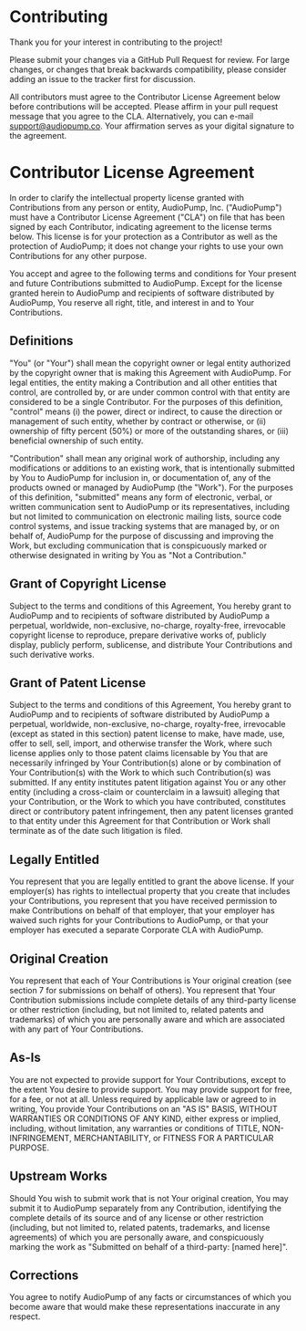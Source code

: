 Contributing
============

Thank you for your interest in contributing to the project!

Please submit your changes via a GitHub Pull Request for review.  For large changes, or changes that break backwards compatibility, please consider adding an issue to the tracker first for discussion.

All contributors must agree to the Contributor License Agreement below before contributions will be accepted.  Please affirm in your pull request message that you agree to the CLA.  Alternatively, you can e-mail support@audiopump.co.  Your affirmation serves as your digital signature to the agreement.

# Contributor License Agreement

In order to clarify the intellectual property license granted with Contributions from any person or entity, AudioPump, Inc. ("AudioPump") must have a Contributor License Agreement ("CLA") on file that has been signed by each Contributor, indicating agreement to the license terms below. This license is for your protection as a Contributor as well as the protection of AudioPump; it does not change your rights to use your own Contributions for any other purpose.

You accept and agree to the following terms and conditions for Your present and future Contributions submitted to AudioPump. Except for the license granted herein to AudioPump and recipients of software distributed by AudioPump, You reserve all right, title, and interest in and to Your Contributions.

## Definitions

"You" (or "Your") shall mean the copyright owner or legal entity authorized by the copyright owner that is making this Agreement with AudioPump. For legal entities, the entity making a Contribution and all other entities that control, are controlled by, or are under common control with that entity are considered to be a single Contributor. For the purposes of this definition, "control" means (i) the power, direct or indirect, to cause the direction or management of such entity, whether by contract or otherwise, or (ii) ownership of fifty percent (50%) or more of the outstanding shares, or (iii) beneficial ownership of such entity.

"Contribution" shall mean any original work of authorship, including any modifications or additions to an existing work, that is intentionally submitted by You to AudioPump for inclusion in, or documentation of, any of the products owned or managed by AudioPump (the "Work"). For the purposes of this definition, "submitted" means any form of electronic, verbal, or written communication sent to AudioPump or its representatives, including but not limited to communication on electronic mailing lists, source code control systems, and issue tracking systems that are managed by, or on behalf of, AudioPump for the purpose of discussing and improving the Work, but excluding communication that is conspicuously marked or otherwise designated in writing by You as "Not a Contribution."

## Grant of Copyright License

Subject to the terms and conditions of this Agreement, You hereby grant to AudioPump and to recipients of software distributed by AudioPump a perpetual, worldwide, non-exclusive, no-charge, royalty-free, irrevocable copyright license to reproduce, prepare derivative works of, publicly display, publicly perform, sublicense, and distribute Your Contributions and such derivative works.

## Grant of Patent License

Subject to the terms and conditions of this Agreement, You hereby grant to AudioPump and to recipients of software distributed by AudioPump a perpetual, worldwide, non-exclusive, no-charge, royalty-free, irrevocable (except as stated in this section) patent license to make, have made, use, offer to sell, sell, import, and otherwise transfer the Work, where such license applies only to those patent claims licensable by You that are necessarily infringed by Your Contribution(s) alone or by combination of Your Contribution(s) with the Work to which such Contribution(s) was submitted. If any entity institutes patent litigation against You or any other entity (including a cross-claim or counterclaim in a lawsuit) alleging that your Contribution, or the Work to which you have contributed, constitutes direct or contributory patent infringement, then any patent licenses granted to that entity under this Agreement for that Contribution or Work shall terminate as of the date such litigation is filed.

## Legally Entitled

You represent that you are legally entitled to grant the above license. If your employer(s) has rights to intellectual property that you create that includes your Contributions, you represent that you have received permission to make Contributions on behalf of that employer, that your employer has waived such rights for your Contributions to AudioPump, or that your employer has executed a separate Corporate CLA with AudioPump.

## Original Creation

You represent that each of Your Contributions is Your original creation (see section 7 for submissions on behalf of others). You represent that Your Contribution submissions include complete details of any third-party license or other restriction (including, but not limited to, related patents and trademarks) of which you are personally aware and which are associated with any part of Your Contributions.

## As-Is

You are not expected to provide support for Your Contributions, except to the extent You desire to provide support. You may provide support for free, for a fee, or not at all. Unless required by applicable law or agreed to in writing, You provide Your Contributions on an "AS IS" BASIS, WITHOUT WARRANTIES OR CONDITIONS OF ANY KIND, either express or implied, including, without limitation, any warranties or conditions of TITLE, NON- INFRINGEMENT, MERCHANTABILITY, or FITNESS FOR A PARTICULAR PURPOSE.

## Upstream Works

Should You wish to submit work that is not Your original creation, You may submit it to AudioPump separately from any Contribution, identifying the complete details of its source and of any license or other restriction (including, but not limited to, related patents, trademarks, and license agreements) of which you are personally aware, and conspicuously marking the work as "Submitted on behalf of a third-party: [named here]".

## Corrections

You agree to notify AudioPump of any facts or circumstances of which you become aware that would make these representations inaccurate in any respect.


